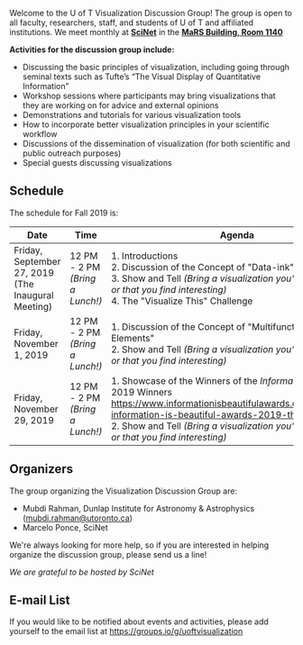 Welcome to the U of T Visualization Discussion Group! The group is open to all faculty, researchers, staff, and students of U of T and affiliated institutions. We meet monthly at **[SciNet](http://www.scinet.utoronto.ca/)** in the **[MaRS Building, Room 1140](https://www.scinethpc.ca/contact-us/)**

**Activities for the discussion group include:**

* Discussing the basic principles of visualization, including going through seminal texts such as Tufte’s “The Visual Display of Quantitative Information”
* Workshop sessions where participants may bring visualizations that they are working on for advice and external opinions
* Demonstrations and tutorials for various visualization tools
* How to incorporate better visualization principles in your scientific workflow
* Discussions of the dissemination of visualization (for both scientific and public outreach purposes)
* Special guests discussing visualizations

## Schedule
The schedule for Fall 2019 is:

| Date | Time | Agenda |
| --- | --- | --- |
| Friday, September 27, 2019<br> (The Inaugural Meeting)  | 12 PM - 2 PM _(Bring a Lunch!)_ |  1. Introductions <br> 2. Discussion of the Concept of "Data-ink" <br> 3. Show and Tell _(Bring a visualization you're working on, or that you find interesting)_ <br> 4. The "Visualize This" Challenge |
| Friday, November 1, 2019  | 12 PM - 2 PM _(Bring a Lunch!)_ |  1. Discussion of the Concept of "Multifunctioning Data Elements" <br> 2. Show and Tell _(Bring a visualization you're working on, or that you find interesting)_ <br>  |
| Friday, November 29, 2019  | 12 PM - 2 PM _(Bring a Lunch!)_ | 1. Showcase of the Winners of the _Information is Beautiful_ 2019 Winners <https://www.informationisbeautifulawards.com/news/485-information-is-beautiful-awards-2019-the-winners> <br> 2. Show and Tell _(Bring a visualization you're working on, or that you find interesting)_ <br> |


## Organizers
The group organizing the Visualization Discussion Group are:
* Mubdi Rahman, Dunlap Institute for Astronomy & Astrophysics (<mubdi.rahman@utoronto.ca>)
* Marcelo Ponce, SciNet

We're always looking for more help, so if you are interested in helping organize the discussion group, please send us a line! 

*We are grateful to be hosted by SciNet*

## E-mail List
If you would like to be notified about events and activities, please add yourself to the email list at <https://groups.io/g/uoftvisualization>
